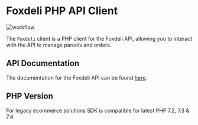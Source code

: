 # Foxdeli PHP API Client

![workflow](https://github.com/foxdeli/api-php-sdk/actions/workflows/pull_request.yml/badge.svg)

The `Foxdeli` client is a PHP client for the Foxdeli API, allowing you to interact with the API to manage parcels and orders.

## API Documentation

The documentation for the Foxdeli API can be found [here](https://api.foxdeli.com/).

## PHP Version

For legacy ecommerce solutions SDK is compatible for latest PHP 7.2, 7.3 & 7.4
